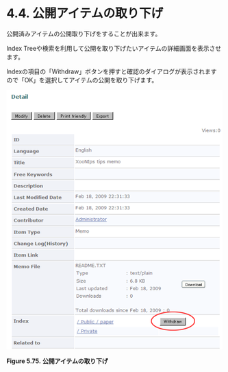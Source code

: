 # 4.4. 公開アイテムの取り下げ

公開済みアイテムの公開取り下げをすることが出来ます。

Index Treeや検索を利用して公開を取り下げたいアイテムの詳細画面を表示させます。

Indexの項目の「Withdraw」ボタンを押すと確認のダイアログが表示されますので「OK」を選択してアイテムの公開を取り下げます。

![Withdraw items in public area](../../.gitbook/assets/xoonips-operate59.png)

**Figure 5.75.**  **公開アイテムの取り下げ**

